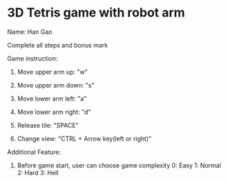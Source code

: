 # 3D Tetris game with robot arm

Name: Han Gao       

Complete all steps and bonus mark

Game instruction:  
 
1. Move upper arm up:  "w"

2. Move upper arm down: "s"

3. Move lower arm left: "a"

4. Move lower arm right: "d"

5. Release tile: "SPACE"

6. Change view: "CTRL + Arrow key(left or right)"


Additional Feature:

1. Before game start, user can choose game complexity
   0: Easy  1: Normal  2: Hard  3: Hell
